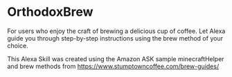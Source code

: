 # OrthodoxBrew
For users who enjoy the craft of brewing a delicious cup of coffee. 
Let Alexa guide you through step-by-step instructions using the brew method of your choice.

This Alexa Skill was created using the Amazon ASK sample minecraftHelper and brew methods from https://www.stumptowncoffee.com/brew-guides/
